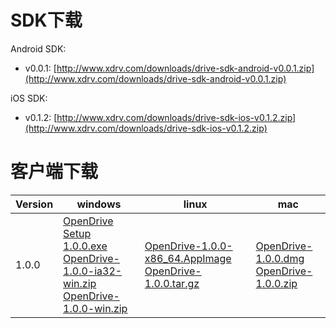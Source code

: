 # SDK下载

Android SDK:

* v0.0.1: [http://www.xdrv.com/downloads/drive-sdk-android-v0.0.1.zip](http://www.xdrv.com/downloads/drive-sdk-android-v0.0.1.zip)

iOS SDK:
* v0.1.2: [http://www.xdrv.com/downloads/drive-sdk-ios-v0.1.2.zip](http://www.xdrv.com/downloads/drive-sdk-ios-v0.1.2.zip)

# 客户端下载

<!-- Mac 64位: [http://www.xdrv.com/downloads/clients/drive-1.0.0-darwin-x64.zip](http://www.xdrv.com/downloads/clients/drive-1.0.0-darwin-x64.zip)

Linux 64位: [http://www.xdrv.com/downloads/clients/drive-1.0.0-linux-x64.zip](http://www.xdrv.com/downloads/clients/drive-1.0.0-linux-x64.zip)

Windows 32位: [http://www.xdrv.com/downloads/clients/drive-1.0.0-win32-ia32.zip](http://www.xdrv.com/downloads/clients/drive-1.0.0-win32-ia32.zip)

Windows 64位: [http://www.xdrv.com/downloads/clients/drive-1.0.0-win32-x64.zip](http://www.xdrv.com/downloads/clients/drive-1.0.0-win32-x64.zip)
 -->


|Version|windows|linux|mac|
|---|---|---|---|
|1.0.0|[OpenDrive Setup 1.0.0.exe](http://www.xdrv.com/downloads/clients/OpenDrive%20Setup%201.0.0.exe) <br/> [OpenDrive-1.0.0-ia32-win.zip](https://drive-site.oss-cn-shanghai.aliyuncs.com/downloads/clients/OpenDrive-1.0.0-ia32-win.zip) <br/> [OpenDrive-1.0.0-win.zip](https://drive-site.oss-cn-shanghai.aliyuncs.com/downloads/clients/OpenDrive-1.0.0-win.zip)|[OpenDrive-1.0.0-x86_64.AppImage](http://www.xdrv.com/downloads/clients/OpenDrive-1.0.0-x86_64.AppImage) <br/> [OpenDrive-1.0.0.tar.gz](http://www.xdrv.com/downloads/clients/OpenDrive-1.0.0.tar.gz)|[OpenDrive-1.0.0.dmg](http://www.xdrv.com/downloads/clients/OpenDrive-1.0.0.dmg) <br/> [OpenDrive-1.0.0.zip](http://www.xdrv.com/downloads/clients/OpenDrive-1.0.0.zip)|
